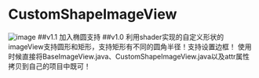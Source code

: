 # CustomShapeImageView
![image](https://github.com/wcy10586/CustomShapeImageView/tree/master/img/a.jpg)
##v1.1
   加入椭圆支持
##v1.0
利用shader实现的自定义形状的imageView支持圆形和矩形，支持矩形有不同的圆角半径！支持设置边框！
使用时候直接将BaseImageView.java、CustomShapeImageView.java以及attr属性拷贝到自己的项目中既可！





